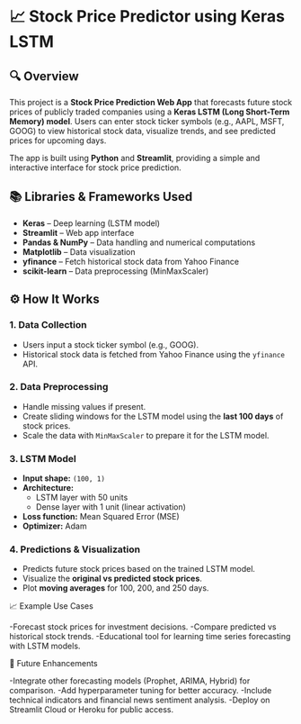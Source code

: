 # 📈 Stock Price Predictor using Keras LSTM

## 🔍 Overview
This project is a **Stock Price Prediction Web App** that forecasts future stock prices of publicly traded companies using a **Keras LSTM (Long Short-Term Memory) model**. Users can enter stock ticker symbols (e.g., AAPL, MSFT, GOOG) to view historical stock data, visualize trends, and see predicted prices for upcoming days.

The app is built using **Python** and **Streamlit**, providing a simple and interactive interface for stock price prediction.


## 📚 Libraries & Frameworks Used

- **Keras** – Deep learning (LSTM model)  
- **Streamlit** – Web app interface  
- **Pandas & NumPy** – Data handling and numerical computations  
- **Matplotlib** – Data visualization  
- **yfinance** – Fetch historical stock data from Yahoo Finance  
- **scikit-learn** – Data preprocessing (MinMaxScaler)  



## ⚙️ How It Works

### 1. Data Collection
- Users input a stock ticker symbol (e.g., GOOG).  
- Historical stock data is fetched from Yahoo Finance using the `yfinance` API.  

### 2. Data Preprocessing
- Handle missing values if present.  
- Create sliding windows for the LSTM model using the **last 100 days** of stock prices.  
- Scale the data with `MinMaxScaler` to prepare it for the LSTM model.  

### 3. LSTM Model
- **Input shape:** `(100, 1)`  
- **Architecture:**  
  - LSTM layer with 50 units  
  - Dense layer with 1 unit (linear activation)  
- **Loss function:** Mean Squared Error (MSE)  
- **Optimizer:** Adam  

### 4. Predictions & Visualization
- Predicts future stock prices based on the trained LSTM model.  
- Visualize the **original vs predicted stock prices**.  
- Plot **moving averages** for 100, 200, and 250 days.

📈 Example Use Cases

-Forecast stock prices for investment decisions.
-Compare predicted vs historical stock trends.
-Educational tool for learning time series forecasting with LSTM models.

🚀 Future Enhancements

-Integrate other forecasting models (Prophet, ARIMA, Hybrid) for comparison.
-Add hyperparameter tuning for better accuracy.
-Include technical indicators and financial news sentiment analysis.
-Deploy on Streamlit Cloud or Heroku for public access.
